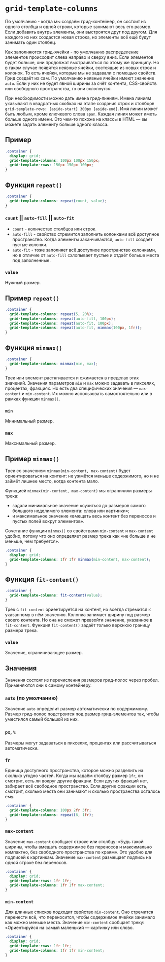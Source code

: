 # `grid-template-columns`

По умолчанию - когда мы создаём грид-контейнер, он состоит из одного столбца и одной строки, которые занимают весь его размер. Если добавить внутрь элементы, они выстроятся друг под другом. Для каждого из них создастся новая строка, но элементы всё ещё будут занимать один столбец.

Как заполняются грид-ячейки - по умолчанию распределение элементов происходит слева направо и сверху вниз. Если элементов будет больше, они продолжат выстраиваться по этому же принципу. Но в таком случае появятся неявные ячейки, состоящие из новых строк и колонок. То есть ячейки, которые мы не задавали с помощью свойств. Грид создаёт их сам. По умолчанию неявные ячейки имеют значение `auto`. Если у них не будет явной ширины за счёт контента, CSS-свойств или свободного пространства, то они схлопнутся.

При необходимости можно дать имена грид-линиям. Имена линиям указывают в квадратных скобках на этапе создания строк и столбцов `grid-template-rows: [aside-start] 300px [aside-end]`. Имя линии может быть любым, кроме ключевого слова `span`. Каждая линия может иметь больше одного имени. Это чем-то похоже на классы в HTML — вы можете задать элементу больше одного класса.

## Пример

```css
.container {
  display: grid;
  grid-template-columns: 100px 100px 150px;
  grid-template-rows: 150px 150px 100px;
}
```

## Функция `repeat()`

```css
.container {
  grid-template-columns: repeat(count, value);
}
```

### `count` || `auto-fill` || `auto-fit`

- `count` - количество столбцов или строк.
- `auto-fill` - свойство стремится заполнить колонками всё доступное пространство. Когда элементы заканчиваются, `auto-fill` создаёт пустые колонки.
- `auto-fit` - тоже заполняет всё доступное пространство колонками, но в отличие от `auto-fill` схлопывает пустые и отдаёт больше места под заполненные.

### `value`

Нужный размер.

## Пример `repeat()`

```css
.container {
  grid-template-columns: repeat(5, 20%);
  grid-template-columns: repeat(auto-fill, 100px);
  grid-template-columns: repeat(auto-fit, 100px);
  grid-template-columns: repeat(auto-fit, minmax(100px, 1fr));
}
```

## Функция `minmax()`

```css
.container {
  grid-template-columns: minmax(min, max);
}
```

Трек или элемент растягивается и сжимается в пределах этих значений. Значения параметров `min` и `max` можно задавать в пикселях, процентах, фракциях. Но есть два специфических значения — `max-content` и `min-content`. Их можно использовать самостоятельно или в рамках функции `minmax()`.

### `min`

Минимальный размер.

### `max`

Максимальный размер.

## Пример `minmax()`

Трек со значением `minmax(min-content, max-content)` будет ориентироваться на контент: не ужмётся меньше содержимого, но и не займёт лишнее место, когда контента мало.

Функцией `minmax(min-content, max-content)` мы ограничили размеры трека:

- задали минимальное значение «сузиться до размеров самого большого неделимого элемента: слова или картинки»;
- и максимальное значение «вмещать весь контент без переносов и пустых полей вокруг элементов».

Сочетание функции `minmax()` со свойствами `min-content` и `max-content` удобно, потому что оно определяет размер трека как «не больше и не меньше, чем требуется».

```css
.container {
  display: grid;
  grid-template-columns: 1fr 1fr minmax(min-content, max-content);
}
```

## Функция `fit-content()`

```css
.container {
  grid-template-columns: fit-content(value);
}
```

Трек с `fit-content` ориентируется на контент, но всегда стремится к указанному в нём значению. Колонка занимает ширину под размер своего контента. Но она не сможет превзойти значение, указанное в `fit-content`. Функция `fit-content()` задаёт только верхнюю границу размера трека.

### `value`

Значение, ограничивающее размер.

## Значения

Значения состоят из перечисления размеров грид-полос через пробел. Применяются они к самому контейнеру.

### `auto` (по умолчанию)

Значение `auto` определит размер автоматически по содержимому. Размер грид-полос подстроится под размер грид-элементов так, чтобы уместился самый большой из них.

### `px`, `%`

Размеры могут задаваться в пикселях, процентах или рассчитываться автоматически.

### `fr`

Единица доступного пространства, которое можно разделить на сколько угодно частей. Когда мы задаём столбцу размер `1fr`, он смотрит, есть ли вокруг другие фракции. Если других фракций нет, забирает всё свободное пространство. Если другие фракции есть, смотрит, сколько места они занимают и сколько пространства осталось ему.

```css
.container {
  grid-template-columns: 100px 2fr 3fr;
  grid-template-columns: repeat(6, 1fr);
}
```

### `max-content`

Значение `max-content` сообщает строке или столбцу: «Будь такой ширины, чтобы вмещать содержимое без переносов и максимально компактно, без свободного пространства по краям». Это удобно для подписей к картинкам. Значение `max-content` размещает подпись на одной строке без переносов.

```css
.container {
  display: grid;
  grid-template-rows: 1fr 1fr;
  grid-template-columns: 1fr 1fr max-content;
}
```

### `min-content`

Для длинных списков подходит свойство `min-content`. Оно стремится перенести всё, что переносится, чтобы содержимое ячейки занимало как можно меньше места. Значение `min-content` сообщает треку: «Ориентируйся на самый маленький — картинку или слово.

```css
.container {
  display: grid;
  grid-template-rows: 1fr 1fr;
  grid-template-columns: 1fr 1fr min-content;
}
```
